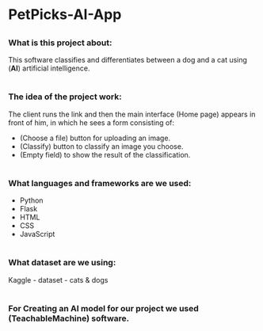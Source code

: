 # PetPicks-AI-App
##
##
### What is this project about:
This software classifies and differentiates between a dog and a cat using (**AI**) artificial intelligence.

#
### The idea of the project work:
The client runs the link and then the main interface (Home page) appears in front of him, in which he sees a form consisting of:
 - (Choose a file) button for uploading an image.
 - (Classify) button to classify an image you choose.
 - (Empty field) to show the result of the classification.

#
### What languages and frameworks are we used:
- Python
- Flask
- HTML
- CSS
- JavaScript
#
### What dataset are we using:
Kaggle - dataset - cats & dogs
#
### For Creating an AI model for our project we used (**TeachableMachine**) software.

